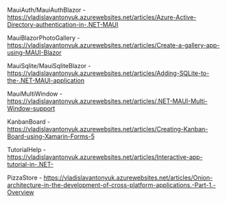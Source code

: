 MauiAuth/MauiAuthBlazor - https://vladislavantonyuk.azurewebsites.net/articles/Azure-Active-Directory-authentication-in-.NET-MAUI

MauiBlazorPhotoGallery - https://vladislavantonyuk.azurewebsites.net/articles/Create-a-gallery-app-using-MAUI-Blazor

MauiSqlite/MauiSqliteBlazor - https://vladislavantonyuk.azurewebsites.net/articles/Adding-SQLite-to-the-.NET-MAUI-application

MauiMultiWindow - https://vladislavantonyuk.azurewebsites.net/articles/.NET-MAUI-Multi-Window-support

KanbanBoard - https://vladislavantonyuk.azurewebsites.net/articles/Creating-Kanban-Board-using-Xamarin-Forms-5

TutorialHelp - https://vladislavantonyuk.azurewebsites.net/articles/Interactive-app-tutorial-in-.NET-

PizzaStore - https://vladislavantonyuk.azurewebsites.net/articles/Onion-architecture-in-the-development-of-cross-platform-applications.-Part-1.-Overview